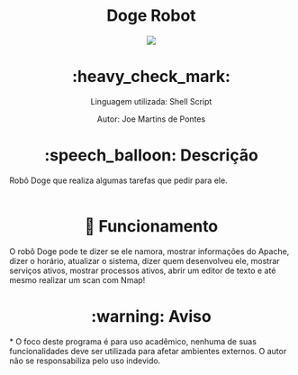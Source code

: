 <h1 align="center"> Doge Robot </h1> 
<p align="center"><img src="http://img.shields.io/static/v1?label=STATUS&message=FINALIZADO!&color=YELLOW&style=for-the-badge"/></p>

<h1 align="center"> :heavy_check_mark: </h1>
<p align="center"> Linguagem utilizada: Shell Script <p>
<p align="center"> Autor: Joe Martins de Pontes


<h1 align="center"> :speech_balloon: Descrição </h1>
Robô Doge que realiza algumas tarefas que pedir para ele.<br></br>

<h1 align="center"> 🚀 Funcionamento </h1>

O robô Doge pode te dizer se ele namora, mostrar informações do Apache, dizer o horário, atualizar o sistema, dizer quem desenvolveu ele, mostrar serviços ativos, mostrar processos ativos, abrir um editor de texto e até mesmo realizar um scan com Nmap!


<h1 align="center"> :warning: Aviso </h1>
* O foco deste programa é para uso acadêmico, nenhuma de suas funcionalidades deve ser utilizada para afetar ambientes externos.
O autor não se responsabiliza pelo uso indevido.
